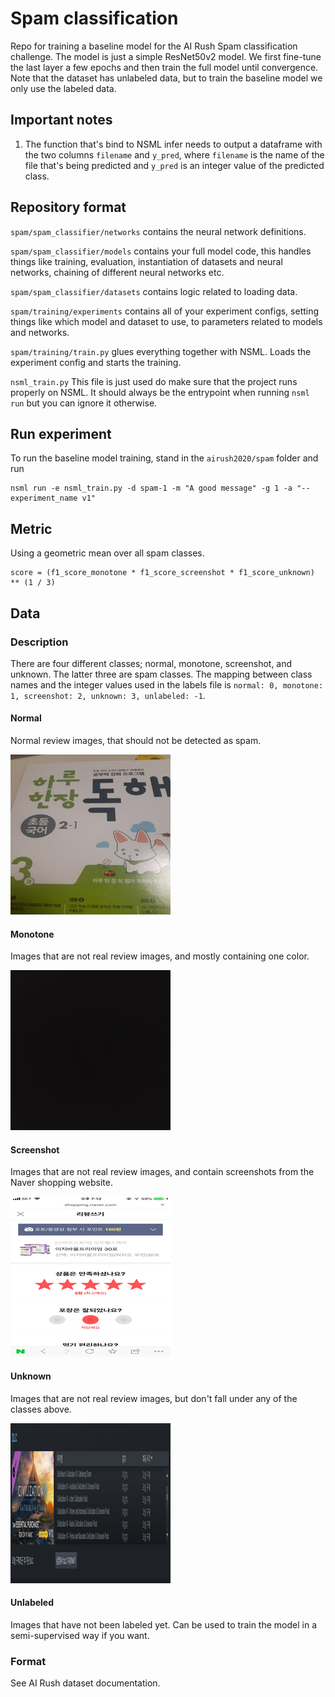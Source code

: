 # Spam classification

Repo for training a baseline model for the AI Rush Spam classification challenge. The model is just a simple ResNet50v2
model. We first fine-tune the last layer a few epochs and then train the full model until convergence. Note that the
dataset has unlabeled data, but to train the baseline model we only use the labeled data. 

## Important notes
1. The function that's bind to NSML infer needs to output a dataframe with the two columns `filename` and `y_pred`,
where `filename` is the name of the file that's being predicted and `y_pred` is an integer value of the predicted class.

## Repository format
`spam/spam_classifier/networks` contains the neural network definitions.

`spam/spam_classifier/models` contains your full model code, this handles things like training, evaluation, 
instantiation of datasets and neural networks, chaining of different neural networks etc.

`spam/spam_classifier/datasets` contains logic related to loading data.

`spam/training/experiments` contains all of your experiment configs, setting things like which model and dataset to use,
to parameters related to models and networks.

`spam/training/train.py` glues everything together with NSML. Loads the experiment config and starts the training.

`nsml_train.py` This file is just used do make sure that the project runs properly on NSML. It should always be the
entrypoint when running `nsml run` but you can ignore it otherwise.

## Run experiment

To run the baseline model training, stand in the `airush2020/spam` folder and run 
```
nsml run -e nsml_train.py -d spam-1 -m "A good message" -g 1 -a "--experiment_name v1"
```

## Metric
Using a geometric mean over all spam classes.
```
score = (f1_score_monotone * f1_score_screenshot * f1_score_unknown) ** (1 / 3)
```

## Data
### Description
There are four different classes; normal, monotone, screenshot, and unknown. The latter three are spam classes. 
The mapping between class names and the integer values used in the labels file is 
`normal: 0, monotone: 1, screenshot: 2, unknown: 3, unlabeled: -1`.
#### Normal
Normal review images, that should not be detected as spam.

![normal](./images/normal.jpg)
#### Monotone
Images that are not real review images, and mostly containing one color.

![monotone](./images/monotone.jpg)
#### Screenshot 
Images that are not real review images, and contain screenshots from the Naver shopping website.

![screenshot](./images/screenshot_1.png)
#### Unknown
Images that are not real review images, but don't fall under any of the classes above.

![unknown](./images/unknown_2.png)
#### Unlabeled
Images that have not been labeled yet. Can be used to train the model in a semi-supervised way if you want.

### Format
See AI Rush dataset documentation.


